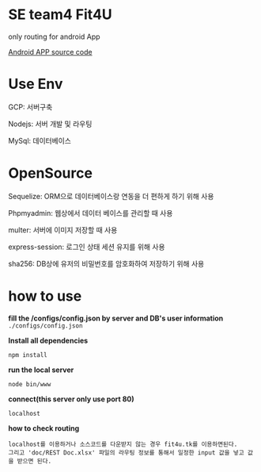 # SE team4 Fit4U
only routing for android App

[Android APP source code](https://github.com/kuk941025/Fit4YouAndroid)

# Use Env

GCP: 서버구축

Nodejs: 서버 개발 및 라우팅

MySql: 데이터베이스

# OpenSource

Sequelize: ORM으로 데이터베이스랑 연동을 더 편하게 하기 위해 사용

Phpmyadmin: 웹상에서 데이터 베이스를 관리할 때 사용

multer: 서버에 이미지 저장할 때 사용

express-session: 로그인 상태 세션 유지를 위해 사용

sha256: DB상에 유저의 비밀번호를 암호화하여 저장하기 위해 사용


# how to use

**fill the /configs/config.json by server and DB's user information**
`./configs/config.json`

**Install all dependencies**
```
npm install
```
**run the local server**
```
node bin/www
```
**connect(this server only use port 80)**
```
localhost
```
**how to check routing**
```
localhost를 이용하거나 소스코드를 다운받지 않는 경우 fit4u.tk를 이용하면된다.
그리고 'doc/REST Doc.xlsx' 파일의 라우팅 정보를 통해서 일정한 input 값을 넣고 값을 받으면 된다.
```
